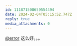 ```yaml
---
id: 111871508659554494
date: 2024-02-04T05:15:52.747Z
reply: true
media_attachments: 0
---
```


[@error](https://m-i.im/@error) 这么好。。。


